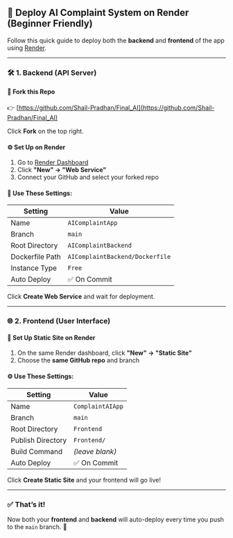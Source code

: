 ## 🚀 Deploy AI Complaint System on Render (Beginner Friendly)

Follow this quick guide to deploy both the **backend** and **frontend** of the app using [Render](https://render.com).

---

### 🛠 1. Backend (API Server)

#### 🔁 Fork this Repo
👉 [https://github.com/Shail-Pradhan/Final_AI](https://github.com/Shail-Pradhan/Final_AI)

Click **Fork** on the top right.

#### ⚙️ Set Up on Render

1. Go to [Render Dashboard](https://dashboard.render.com)
2. Click **"New" → "Web Service"**
3. Connect your GitHub and select your forked repo

#### 🧾 Use These Settings:

| Setting           | Value                          |
|-------------------|---------------------------------|
| Name              | `AIComplaintApp`               |
| Branch            | `main`                         |
| Root Directory    | `AIComplaintBackend`           |
| Dockerfile Path   | `AIComplaintBackend/Dockerfile`|
| Instance Type     | `Free`                         |
| Auto Deploy       | ✅ On Commit                   |

Click **Create Web Service** and wait for deployment.

---

### 🌐 2. Frontend (User Interface)

#### 🧾 Set Up Static Site on Render

1. On the same Render dashboard, click **"New" → "Static Site"**
2. Choose the **same GitHub repo** and branch

#### ⚙️ Use These Settings:

| Setting           | Value             |
|-------------------|-------------------|
| Name              | `ComplaintAIApp`  |
| Branch            | `main`            |
| Root Directory    | `Frontend`        |
| Publish Directory | `Frontend/`       |
| Build Command     | *(leave blank)*   |
| Auto Deploy       | ✅ On Commit      |

Click **Create Static Site** and your frontend will go live!

---

### ✅ That’s it!

Now both your **frontend** and **backend** will auto-deploy every time you push to the `main` branch. 🎉

